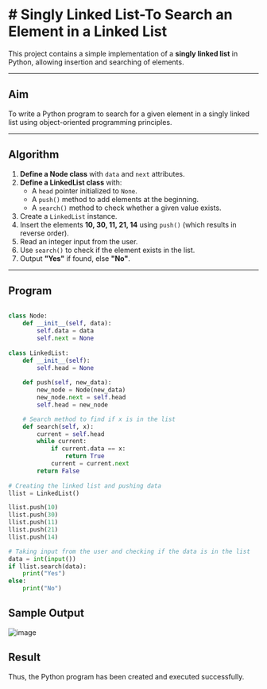 # #  Singly Linked List-To Search an Element in a Linked List

This project contains a simple implementation of a **singly linked list** in Python, allowing insertion and searching of elements.

---

##  Aim

To write a Python program to search for a given element in a singly linked list using object-oriented programming principles.

---

##  Algorithm

1. **Define a Node class** with `data` and `next` attributes.
2. **Define a LinkedList class** with:
   - A `head` pointer initialized to `None`.
   - A `push()` method to add elements at the beginning.
   - A `search()` method to check whether a given value exists.
3. Create a `LinkedList` instance.
4. Insert the elements **10, 30, 11, 21, 14** using `push()` (which results in reverse order).
5. Read an integer input from the user.
6. Use `search()` to check if the element exists in the list.
7. Output **"Yes"** if found, else **"No"**.

---

##  Program
```python

class Node:
    def __init__(self, data):
        self.data = data
        self.next = None
 
class LinkedList:
    def __init__(self):
        self.head = None
 
    def push(self, new_data):
        new_node = Node(new_data)
        new_node.next = self.head
        self.head = new_node

    # Search method to find if x is in the list
    def search(self, x):
        current = self.head
        while current:
            if current.data == x:
                return True
            current = current.next
        return False
 
# Creating the linked list and pushing data
llist = LinkedList()

llist.push(10)
llist.push(30)
llist.push(11)
llist.push(21)
llist.push(14)

# Taking input from the user and checking if the data is in the list
data = int(input())
if llist.search(data):
    print("Yes")
else:
    print("No")
```
## Sample Output
![image](https://github.com/user-attachments/assets/f44af3d8-80f7-444b-944e-79253adc4cdc)

## Result
Thus, the Python program has been created and executed successfully.
